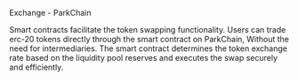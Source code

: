 Exchange - ParkChain

Smart contracts facilitate the token swapping functionality. 
Users can trade erc-20 tokens directly through the smart contract on ParkChain, Without the need for intermediaries. 
The smart contract determines the token exchange rate based on the liquidity pool reserves and executes the swap securely and efficiently.
